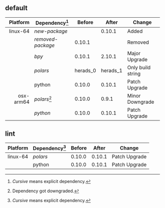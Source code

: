 ## default

| Platform | Dependency[^1] | Before | After | Change |
| -: | - | - | - | - |
| linux-64 |*new-package*||0.10.1|Added|
||*removed-package*|0.10.1||Removed|
||*bpy*|0.10.1|2.10.1|Major Upgrade|
||*polars*|herads_0|herads_1|Only build string|
||python|0.10.0|0.10.1|Patch Upgrade|
| osx-arm64 |*polars*[^2]|0.10.0|0.9.1|Minor Downgrade|
||*python*|0.10.0|0.10.1|Patch Upgrade|

## lint

| Platform | Dependency[^1] | Before | After | Change |
| -: | - | - | - | - |
| linux-64 |*polars*|0.10.0|0.10.1|Patch Upgrade|
||python|0.10.0|0.10.1|Patch Upgrade|

[^1]: *Cursive* means explicit dependency.
[^2]: Dependency got downgraded.
